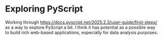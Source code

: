 # Exploring PyScript

Working through <https://docs.pyscript.net/2025.2.3/user-guide/first-steps/> as
a way to explore PyScript a bit. I think it has potential as a possible way to
build rich web-based applications, especially for data analysis purposes.
